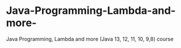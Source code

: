 # Java-Programming-Lambda-and-more-
Java Programming, Lambda and more (Java 13, 12, 11, 10, 9,8) course
